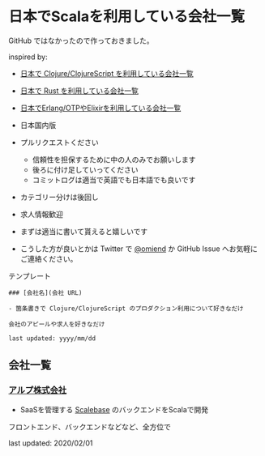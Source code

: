 # 日本でScalaを利用している会社一覧

GitHub ではなかったので作っておきました。

inspired by:

- [日本で Clojure/ClojureScript を利用している会社一覧](https://github.com/athos/japanese-clojure-companies)
- [日本で Rust を利用している会社一覧](https://github.com/fnwiya/japanese-rust-companies)
- [日本でErlang/OTPやElixirを利用している会社一覧](https://github.com/voluntas/japanese-erlang-elixir-companies)

- 日本国内版
- プルリクエストください
  - 信頼性を担保するために中の人のみでお願いします
  - 後ろに付け足していってください
  - コミットログは適当で英語でも日本語でも良いです
- カテゴリー分けは後回し
- 求人情報歓迎
- まずは適当に書いて貰えると嬉しいです
- こうした方が良いとかは Twitter で [@omiend](https://twitter.com/omiend) か GitHub Issue へお気軽にご連絡ください。

テンプレート

```
### [会社名](会社 URL)

- 箇条書きで Clojure/ClojureScript のプロダクション利用について好きなだけ

会社のアピールや求人を好きなだけ

last updated: yyyy/mm/dd
```

## 会社一覧

### [アルプ株式会社](https://thealp.co.jp/)

- SaaSを管理する [Scalebase](https://www.scalebase.com/) のバックエンドをScalaで開発

フロントエンド、バックエンドなどなど、全方位で

last updated: 2020/02/01
